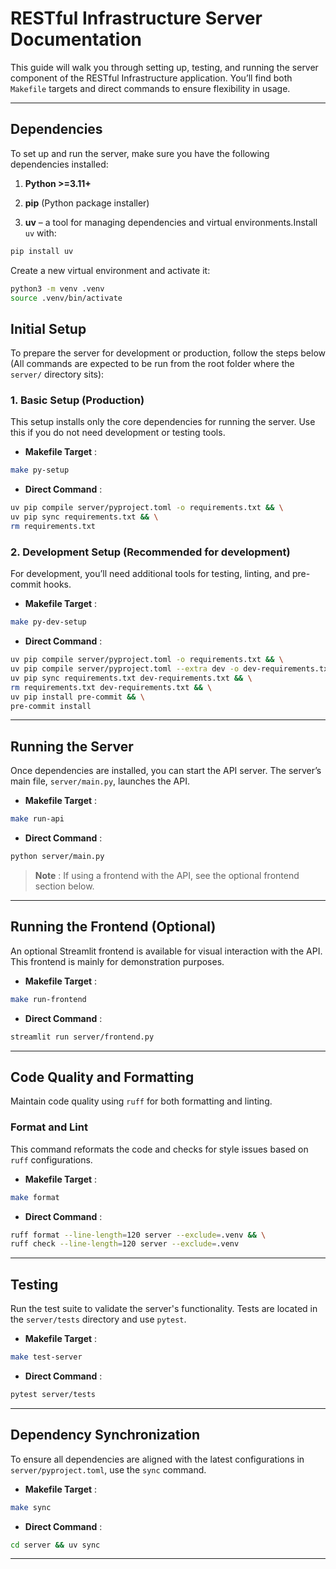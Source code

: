 # RESTful Infrastructure Server Documentation

This guide will walk you through setting up, testing, and running the server component of the RESTful Infrastructure application. You’ll find both `Makefile` targets and direct commands to ensure flexibility in usage.

---

## Dependencies

To set up and run the server, make sure you have the following dependencies installed:

1. **Python >=3.11+**

2. **pip**  (Python package installer)

3. **uv**  – a tool for managing dependencies and virtual environments.Install `uv` with:

```bash
pip install uv
```

Create a new virtual environment and activate it:
```bash
python3 -m venv .venv
source .venv/bin/activate
```

## Initial Setup

To prepare the server for development or production, follow the steps below (All commands are expected to be run from the root folder where the `server/` directory sits):

### 1. Basic Setup (Production)

This setup installs only the core dependencies for running the server. Use this if you do not need development or testing tools.

- **Makefile Target** :

```bash
make py-setup
```

- **Direct Command** :

```bash
uv pip compile server/pyproject.toml -o requirements.txt && \
uv pip sync requirements.txt && \
rm requirements.txt
```

### 2. Development Setup (Recommended for development)

For development, you’ll need additional tools for testing, linting, and pre-commit hooks.

- **Makefile Target** :

```bash
make py-dev-setup
```

- **Direct Command** :

```bash
uv pip compile server/pyproject.toml -o requirements.txt && \
uv pip compile server/pyproject.toml --extra dev -o dev-requirements.txt && \
uv pip sync requirements.txt dev-requirements.txt && \
rm requirements.txt dev-requirements.txt && \
uv pip install pre-commit && \
pre-commit install
```

---

## Running the Server
Once dependencies are installed, you can start the API server. The server’s main file, `server/main.py`, launches the API.

- **Makefile Target** :

```bash
make run-api
```

- **Direct Command** :

```bash
python server/main.py
```

> **Note** : If using a frontend with the API, see the optional frontend section below.

---

## Running the Frontend (Optional)

An optional Streamlit frontend is available for visual interaction with the API. This frontend is mainly for demonstration purposes.

- **Makefile Target** :

```bash
make run-frontend
```

- **Direct Command** :

```bash
streamlit run server/frontend.py
```

---

## Code Quality and Formatting
Maintain code quality using `ruff` for both formatting and linting.
### Format and Lint
This command reformats the code and checks for style issues based on `ruff` configurations.

- **Makefile Target** :

```bash
make format
```

- **Direct Command** :

```bash
ruff format --line-length=120 server --exclude=.venv && \
ruff check --line-length=120 server --exclude=.venv
```

---

## Testing
Run the test suite to validate the server's functionality. Tests are located in the `server/tests` directory and use `pytest`.
- **Makefile Target** :

```bash
make test-server
```

- **Direct Command** :

```bash
pytest server/tests
```

---

## Dependency Synchronization
To ensure all dependencies are aligned with the latest configurations in `server/pyproject.toml`, use the `sync` command.
- **Makefile Target** :

```bash
make sync
```

- **Direct Command** :

```bash
cd server && uv sync
```

---
